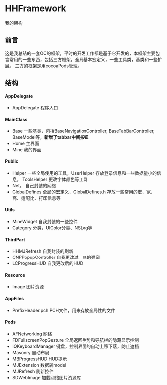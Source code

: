 # HHFramework
我的架构

## 前言
这是我总结的一套OC的框架，平时的开发工作都是基于它开发的，本框架主要包含常用的一些东西，包括三方框架，全局基本宏定义，一些工具类，基类和一些扩展。
三方的框架是用cocoaPods管理。

## 结构
#### AppDelegate
* AppDelegate  程序入口
#### MainClass
* Base 一些基类，包括BaseNavigationController, BaseTabBarController, BaseModel等，**新增了tabbar中间按钮**
* Home 主界面
* Mine 我的界面
#### Public
* Helper 一些全局使用的工具，UserHelper 存放登录信息和一些数据量小的信息， ToolsHelper 更改字体颜色等工具
* Net。  自己封装的网络
* GlobalDefines 全局的宏定义，GlobalDefines.h 存放一些常用的宏，宽、高、适配比、打印信息等
#### Utils
* MineWidget 自我封装的一些控件
* Category 分类，UIColor分类、NSLog等
#### ThirdPart
* HHMJRefresh 自我封装的刷新
* CNPPopupController 自我更改过一些的弹窗
* LCProgressHUD 自我更改后的HUD
#### Resource
* Image 图片资源
#### AppFiles
* PrefixHeader.pch PCH文件，用来存放全局性的文件

#### Pods
* AFNetworking 网络
* FDFullscreenPopGesture 全局返回手势和导航栏的隐藏显示控制
* IQKeyboardManager 键盘，控制界面的自动上移下落，防止遮挡
* Masonry 自动布局
* MBProgressHUD HUD提示
* MJExtension 数据转model
* MJRefresh 刷新控件
* SDWebImage 加载网络图片资源库

